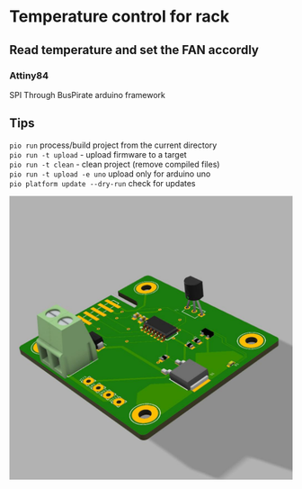 Temperature control for rack
============================

Read temperature and set the FAN accordly
-----------------------------------------

### Attiny84
SPI Through BusPirate 
arduino framework 

Tips
----
`pio run` process/build project from the current directory  
`pio run -t upload` - upload firmware to a target  
`pio run -t clean` - clean project (remove compiled files)  
`pio run -t upload -e uno` upload only for arduino uno  
`pio platform update --dry-run` check for updates  

![plot](./hardware/T2101_rack_control.jpg)
